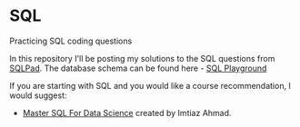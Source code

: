 # SQL
Practicing SQL coding questions

In this repository I'll be posting my solutions to the SQL questions from [SQLPad](https://sqlpad.io/).
The database schema can be found here - [SQL Playground](https://sqlpad.io/sql-playground/)

If you are starting with SQL and you would like a course recommendation, I would suggest:  
+ [Master SQL For Data Science](https://www.udemy.com/course/master-sql-for-data-science/) created by Imtiaz Ahmad.
